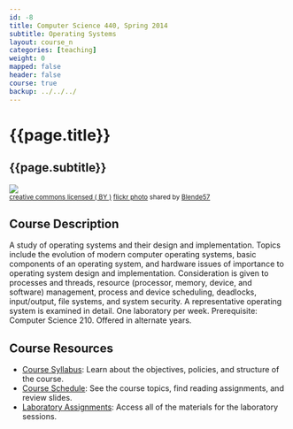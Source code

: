 ```yaml
---
id: -8
title: Computer Science 440, Spring 2014 
subtitle: Operating Systems
layout: course_n
categories: [teaching]
weight: 0
mapped: false
header: false 
course: true
backup: ../../../
---
```


# {{page.title}}

## {{page.subtitle}}

<a title="passing through" href="http://flickr.com/photos/blende57/11851701723"><img class="img-responsive-tight" src="http://farm3.static.flickr.com/2828/11851701723_87bf71227e_z.jpg" /></a><br /><small><a href="http://creativecommons.org/licenses/by/2.0/">creative commons licensed ( BY )</a> <a title="passing through" href="http://flickr.com/photos/blende57/11851701723">flickr photo</a> shared by <a href="http://flickr.com/people/blende57">Blende57</a></small>

## Course Description

A study of operating systems and their design and implementation. Topics include the evolution of modern computer
operating systems, basic components of an operating system, and hardware issues of importance to operating system design
and implementation. Consideration is given to processes and threads, resource (processor, memory, device, and software)
management, process and device scheduling, deadlocks, input/output, file systems, and system security. A representative
operating system is examined in detail. One laboratory per week. Prerequisite: Computer Science 210. Offered in
alternate years.

## Course Resources

<ul class="fa-ul">

<li><i class="fa-li fa fa-arrow-right"></i><a href="{{site.baseurl}}teaching/cs440S2014/provide/syllabus/cs440S2014-syllabus.pdf"
class="major">Course Syllabus</a>: Learn about the objectives, policies, and structure of the course. 

<li><i class="fa-li fa fa-arrow-right"></i><a href="{{site.baseurl}}teaching/cs440S2014/schedule/"
class="major">Course Schedule</a>: See the course topics, find reading assignments, and review slides.

<li><i class="fa-li fa fa-arrow-right"></i><a href="{{site.baseurl}}teaching/cs440S2014/laboratories/"
class="major">Laboratory Assignments</a>: Access all of the materials for the laboratory sessions.

</ul>
